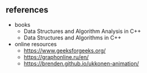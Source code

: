 ## references

 * books
   * Data Structures and Algorithm Analysis in C++
   * Data Structures and Algorithms in C++
 * online resources
   * https://www.geeksforgeeks.org/
   * https://graphonline.ru/en/
   * https://brenden.github.io/ukkonen-animation/
